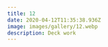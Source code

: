 ```yaml
---
title: 12
date: 2020-04-12T11:35:38.936Z
image: images/gallery/12.webp
description: Deck work
---
```

